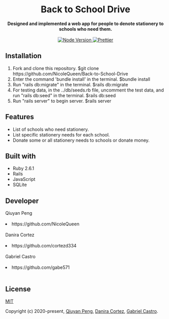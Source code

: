 <h1 align="center">Back to School Drive</h1>

<div align="center" size="12">
  <strong>
    Designed and implemented a web app for people to denote stationery to schools who need them.
  </strong>
</div>

<br>

<div align="center">
  <a href="https://nodejs.org/en/">
    <img src="https://img.shields.io/badge/node-%3E%3D%208.0.0-green.svg" alt="Node Version">
  </a>
  <a href="https://nicelinks.site/post/5c16083e819ae45de1453caa">
    <img src="https://img.shields.io/badge/code_style-prettier-ff69b4.svg?style=flat" alt="Prettier">
  </a>
</div>

## Installation

<ol>
  <li>Fork and clone this repository. $git clone https://github.com/NicoleQueen/Back-to-School-Drive</li>
  <li>Enter the command 'bundle install' in the terminal. $bundle install</li>
  <li>Run "rails db:migrate" in the terminal. $rails db:migrate</li>
  <li>For testing data, in the ../db/seeds.rb file, uncomment the test data, and run "rails db:seed" in the terminal. $rails db:seed</li>
  <li>Run "rails server" to begin server. $rails server</li>
</ol>

## Features
<ul>
  <li>List of schools who need stationery.</li>
  <li>List specific stationery needs for each school.</li>
  <li>Donate some or all stationery needs to schools or donate money.</li>
</ul>

## Built with

<ul>
  <li>Ruby 2.6.1</li>
  <li>Rails</li>
  <li>JavaScript</li>
  <li>SQLite</li>
</ul>

## Developer

<div>Qiuyan Peng<div><br>
<li>https://github.com/NicoleQueen</li><br>

<div>Danira Cortez<div><br>
<li>https://github.com/cortezd334</li><br>

<div>Gabriel Castro<div><br>
<li>https://github.com/gabe571</li><br>

## License

[MIT](http://opensource.org/licenses/MIT)

Copyright (c) 2020-present, [Qiuyan Peng](https://github.com/NicoleQueen), [Danira Cortez](https://github.com/cortezd334),  [Gabriel Castro](https://github.com/gabe571).
